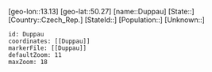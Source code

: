﻿---
location: [50.27,13.13]
mapzoom: [7,12] 
mapmarker: city 
type: City
tags:
- geo/City


SpocWebEntityId: 29918
isDeleted: false
confidential: public

---
[geo-lon::13.13]
[geo-lat::50.27]
[name::Duppau]
[State::]
[Country::Czech_Rep.]
[StateId::]
[Population::]
[Unknown::]


```leaflet
id: Duppau
coordinates: [[Duppau]]
markerFile: [[Duppau]]
defaultZoom: 11 
maxZoom: 18
```
